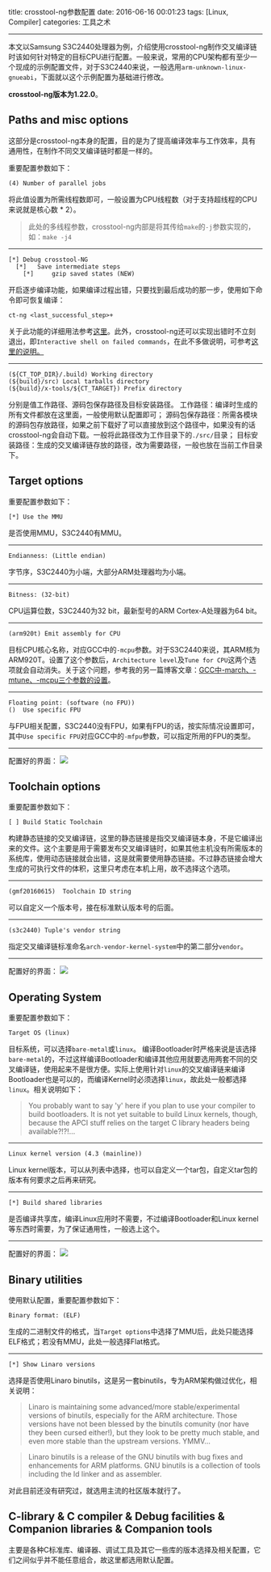 title: crosstool-ng参数配置
date: 2016-06-16 00:01:23
tags: [Linux, Compiler]
categories: 工具之术

---

本文以Samsung S3C2440处理器为例，介绍使用crosstool-ng制作交叉编译链时该如何针对特定的目标CPU进行配置。一般来说，常用的CPU架构都有至少一个现成的示例配置文件，对于S3C2440来说，一般选用`arm-unknown-linux-gnueabi`，下面就以这个示例配置为基础进行修改。

<!--more-->

**crosstool-ng版本为1.22.0**。

## **Paths and misc options**
这部分是crosstool-ng本身的配置，目的是为了提高编译效率与工作效率，具有通用性，在制作不同交叉编译链时都是一样的。

重要配置参数如下：

```
(4) Number of parallel jobs
```
将此值设置为所需线程数即可，一般设置为CPU线程数（对于支持超线程的CPU来说就是核心数 * 2）。

> 此处的多线程参数，crosstool-ng内部是将其传给`make`的`-j`参数实现的，如：`make -j4`

----------

```
[*] Debug crosstool-NG                                                    
  [*]   Save intermediate steps                                             
    [*]     gzip saved states (NEW)
```
开启逐步编译功能，如果编译过程出错，只要找到最后成功的那一步，使用如下命令即可恢复编译：
```
ct-ng <last_successful_step>+
```

关于此功能的详细用法参考[这里](http://www.crifan.com/files/doc/docbook/crosstool_ng/release/html/crosstool_ng.html#restore_from_fail_step)。此外，crosstool-ng还可以实现出错时不立刻退出，即`Interactive shell on failed commands`，在此不多做说明，可参考[这里的说明。](http://www.crifan.com/files/doc/docbook/crosstool_ng/release/html/crosstool_ng.html#error_but_not_exit)

----------
```
(${CT_TOP_DIR}/.build) Working directory
(${build}/src) Local tarballs directory
(${build}/x-tools/${CT_TARGET}) Prefix directory
```
分别是值工作路径、源码包保存路径及目标安装路径。
工作路径：编译时生成的所有文件都放在这里面，一般使用默认配置即可；
源码包保存路径：所需各模块的源码包存放路径，如果之前下载好了可以直接放到这个路径中，如果没有的话crosstool-ng会自动下载。一般将此路径改为工作目录下的`./src/`目录；
目标安装路径：生成的交叉编译链存放的路径，改为需要路径，一般也放在当前工作目录下。

## **Target options**
重要配置参数如下：

```
[*] Use the MMU
```
是否使用MMU，S3C2440有MMU。

----------

```
Endianness: (Little endian)
```
字节序，S3C2440为小端，大部分ARM处理器均为小端。

----------

```
Bitness: (32-bit)
```
CPU运算位数，S3C2440为32 bit，最新型号的ARM Cortex-A处理器为64 bit。

----------

``` shell
(arm920t) Emit assembly for CPU
```
目标CPU核心名称，对应GCC中的`-mcpu`参数。对于S3C2440来说，其ARM核为ARM920T。设置了这个参数后，`Architecture level`及`Tune for CPU`这两个选项就会自动消失。关于这个问题，参考我的另一篇博客文章：[GCC中-march、-mtune、-mcpu三个参数的设置](/2016/06/15/GCC%E4%B8%AD-march%E3%80%81-mtune%E3%80%81-mcpu%E4%B8%89%E4%B8%AA%E5%8F%82%E6%95%B0%E7%9A%84%E8%AE%BE%E7%BD%AE/)。

----------

```
Floating point: (software (no FPU))
()  Use specific FPU
```
与FPU相关配置，S3C2440没有FPU，如果有FPU的话，按实际情况设置即可，其中`Use specific FPU`对应GCC中的`-mfpu`参数，可以指定所用的FPU的类型。

----------

配置好的界面：
![](https://pic.gaomf.store/20160615172011.png)


## **Toolchain options**
重要配置参数如下：

```
[ ] Build Static Toolchain
```
构建静态链接的交叉编译链，这里的静态链接是指交叉编译链本身，不是它编译出来的文件。这个主要是用于需要发布交叉编译链时，如果其他主机没有所需版本的系统库，使用动态链接就会出错，这是就需要使用静态链接。不过静态链接会增大生成的可执行文件的体积，这里只考虑在本机上用，故不选择这个选项。

----------

```
(gmf20160615)  Toolchain ID string
```
可以自定义一个版本号，接在标准默认版本号的后面。

----------

```
(s3c2440) Tuple's vendor string
```
指定交叉编译链标准命名`arch-vendor-kernel-system`中的第二部分`vendor`。

----------

配置好的界面：
![](https://pic.gaomf.store/20160615220831.png)

## **Operating System**
重要配置参数如下：

```
Target OS (linux)
```
目标系统，可以选择`bare-metal`或`linux`。
编译Bootloader时严格来说是该选择`bare-metal`的，不过这样编译Bootloader和编译其他应用就要选用两套不同的交叉编译链，使用起来不是很方便。实际上使用针对`linux`的交叉编译链来编译Bootloader也是可以的，而编译Kernel时必须选择`linux`，故此处一般都选择`linux`。相关说明如下：
> You probably want to say 'y' here if you plan to use your compiler to build bootloaders. It is not yet suitable to build Linux kernels, though, because the APCI stuff relies on the target C library headers being available?!?!...

----------

```
Linux kernel version (4.3 (mainline))
```
Linux kernel版本，可以从列表中选择，也可以自定义一个tar包，自定义tar包的版本有何要求之后再来研究。

----------

```
[*] Build shared libraries
```
是否编译共享库，编译Linux应用时不需要，不过编译Bootloader和Linux kernel等东西时需要，为了保证通用性，一般选上这个。

----------

配置好的界面：
![](https://pic.gaomf.store/20160615223725.png)

## **Binary utilities**
使用默认配置，重要配置参数如下：

```
Binary format: (ELF)
```
生成的二进制文件的格式，当`Target options`中选择了MMU后，此处只能选择ELF格式；若没有MMU，此处一般选择Flat格式。

----------

```
[*] Show Linaro versions
```
选择是否使用Linaro binutils，这是另一套binutils，专为ARM架构做过优化，相关说明：

> Linaro is maintaining some advanced/more stable/experimental versions of binutils, especially for the ARM architecture. Those versions have not been blessed by the binutils comunity (nor have they been cursed either!), but they look to be pretty much stable, and even more stable than the upstream versions. YMMV...

> Linaro binutils is a release of the GNU binutils with bug fixes and enhancements for ARM platforms. GNU binutils is a collection of tools including the ld linker and as assembler.

对此目前还没有研究过，就选用主流的社区版本就行了。

## **C-library & C compiler & Debug facilities & Companion libraries & Companion tools**

主要是各种C标准库、编译器、调试工具及其它一些库的版本选择及相关配置，它们之间似乎并不能任意组合，故这里都选用默认配置。



